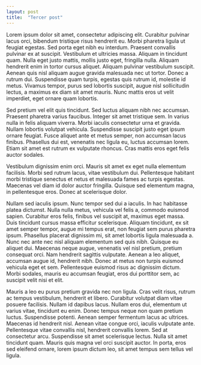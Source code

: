 ```yaml
---
layout: post
title:  "Tercer post"
---
```




Lorem ipsum dolor sit amet, consectetur adipiscing elit. Curabitur pulvinar lacus orci, bibendum tristique risus hendrerit eu. Morbi pharetra ligula ut feugiat egestas. Sed porta eget nibh eu interdum. Praesent convallis pulvinar ex at suscipit. Vestibulum et ultricies massa. Aliquam in tincidunt quam. Nulla eget justo mattis, mollis justo eget, fringilla nulla. Aliquam hendrerit enim in tortor cursus aliquet. Aliquam pulvinar vestibulum suscipit. Aenean quis nisl aliquam augue gravida malesuada nec ut tortor. Donec a rutrum dui. Suspendisse quam turpis, egestas quis rutrum id, molestie id metus. Vivamus tempor, purus sed lobortis suscipit, augue nisl sollicitudin lectus, a maximus ex diam sit amet mauris. Nunc mattis eros ut velit imperdiet, eget ornare quam lobortis.

Sed pretium vel elit quis tincidunt. Sed luctus aliquam nibh nec accumsan. Praesent pharetra varius faucibus. Integer sit amet tristique sem. In varius nulla in felis aliquam viverra. Morbi iaculis consectetur urna et gravida. Nullam lobortis volutpat vehicula. Suspendisse suscipit justo eget ipsum ornare feugiat. Fusce aliquet ante et metus semper, non accumsan lacus finibus. Phasellus dui est, venenatis nec ligula eu, luctus accumsan lorem. Etiam sit amet est rutrum ex vulputate rhoncus. Cras mattis eros eget felis auctor sodales.

Vestibulum dignissim enim orci. Mauris sit amet ex eget nulla elementum facilisis. Morbi sed rutrum lacus, vitae vestibulum dui. Pellentesque habitant morbi tristique senectus et netus et malesuada fames ac turpis egestas. Maecenas vel diam id dolor auctor fringilla. Quisque sed elementum magna, in pellentesque eros. Donec at scelerisque dolor.

Nullam sed iaculis ipsum. Nunc tempor sed dui a iaculis. In hac habitasse platea dictumst. Nulla nulla metus, vehicula vel felis a, commodo euismod sapien. Curabitur eros felis, finibus vel suscipit at, maximus eget massa. Duis tincidunt cursus massa efficitur scelerisque. Aliquam tincidunt, ex sit amet semper tempor, augue mi tempus erat, non feugiat sem purus pharetra ipsum. Phasellus placerat dignissim mi, sit amet lobortis ligula malesuada a. Nunc nec ante nec nisl aliquam elementum sed quis nibh. Quisque eu aliquet dui. Maecenas neque augue, venenatis vel nisl pretium, pretium consequat orci. Nam hendrerit sagittis vulputate. Aenean a leo aliquet, accumsan augue id, hendrerit nibh. Donec at metus non turpis euismod vehicula eget et sem. Pellentesque euismod risus ac dignissim dictum. Morbi sodales, mauris eu accumsan feugiat, eros dui porttitor sem, ac suscipit velit nisi et elit.

Mauris a leo eu purus pretium gravida nec non ligula. Cras velit risus, rutrum ac tempus vestibulum, hendrerit et libero. Curabitur volutpat diam vitae posuere facilisis. Nullam id dapibus lacus. Nullam eros dui, elementum ut varius vitae, tincidunt eu enim. Donec tempus neque non quam pretium luctus. Suspendisse potenti. Aenean semper fermentum lacus ac ultrices. Maecenas id hendrerit nisl. Aenean vitae congue orci, iaculis vulputate ante. Pellentesque vitae convallis nisl, hendrerit convallis lorem. Sed at consectetur arcu. Suspendisse sit amet scelerisque lectus. Nulla sit amet tincidunt quam. Mauris quis magna vel orci suscipit auctor. In porta, eros sed eleifend ornare, lorem ipsum dictum leo, sit amet tempus sem tellus vel ligula. 
